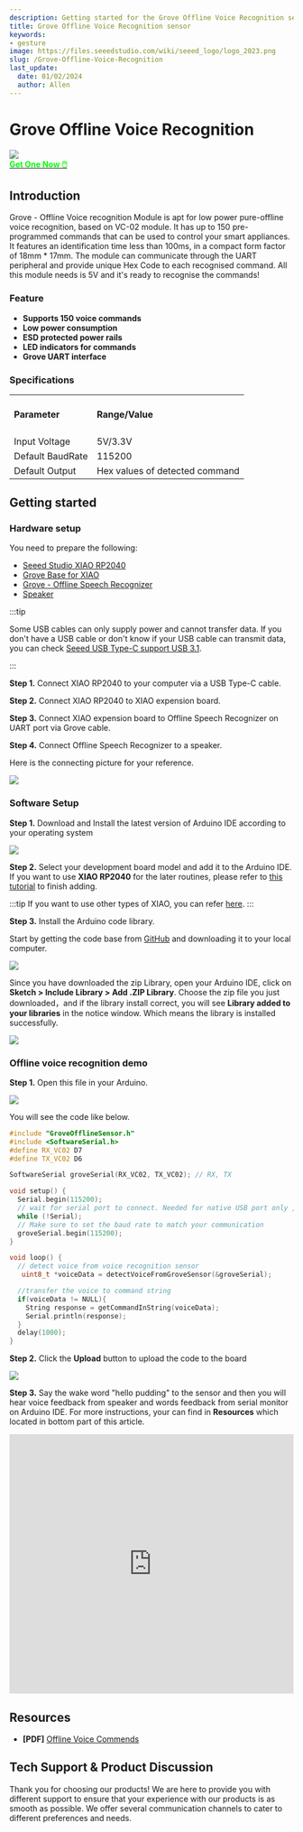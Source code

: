 ```yaml
---
description: Getting started for the Grove Offline Voice Recognition sensor.
title: Grove Offline Voice Recognition sensor
keywords:
- gesture
image: https://files.seeedstudio.com/wiki/seeed_logo/logo_2023.png
slug: /Grove-Offline-Voice-Recognition
last_update:
  date: 01/02/2024
  author: Allen
---
```


# Grove Offline Voice Recognition

<div style={{textAlign:'center'}}><img src="https://files.seeedstudio.com/wiki/Offline_Voice_Recognition_Img/headPic.jpg" style={{width:600, height:'auto'}}/></div>

<div class="get_one_now_container" style={{textAlign: 'center'}}>
    <a class="get_one_now_item" href="/Grove-Offline-Voice-Recognition">
            <strong><span><font color={'FFFFFF'} size={"4"}> Get One Now 🖱️</font></span></strong>
    </a>
</div>


## Introduction

Grove - Offline Voice recognition Module is apt for low power pure-offline voice recognition, based on VC-02 module. It has up to 150 pre-programmed commands that can be used to control your smart appliances. It features an identification time less than 100ms, in a compact form factor of 18mm * 17mm. The module can communicate through the UART peripheral and provide unique Hex Code to each recognised command. All this module needs is 5V and it's ready to recognise the commands!

### Feature

- **Supports 150 voice commands** 
- **Low power consumption**
- **ESD protected power rails**
- **LED indicators for commands**
- **Grove UART interface**

### Specifications

<table align="center">
  <tbody>
    <tr>
    <td><h4>Parameter</h4></td>
    <td><h4>Range/Value</h4></td>
    </tr>
    <tr>
    <td>Input Voltage</td>
    <td>5V/3.3V</td>
    </tr>
    <tr>
    <td>Default BaudRate</td>
    <td>115200</td>
    </tr>
    <tr>
    <td>Default Output</td>
    <td>Hex values of detected command</td>
    </tr>
  </tbody></table>


## Getting started

### Hardware setup

You need to prepare the following:

- [Seeed Studio XIAO RP2040](https://www.seeedstudio.com/XIAO-RP2040-v1-0-p-5026.html)
- [Grove Base for XIAO](https://www.seeedstudio.com/Grove-Shield-for-Seeeduino-XIAO-p-4621.html)
- [Grove - Offline Speech Recognizer](/Grove-Offline-Voice-Recognition)
- [Speaker](https://www.seeedstudio.com/Mono-Enclosed-Speaker-2W-6-Ohm-p-2832.html)


:::tip

Some USB cables can only supply power and cannot transfer data. If you don't have a USB cable or don't know if your USB cable can transmit data, you can check [Seeed USB Type-C support USB 3.1](https://www.seeedstudio.com/USB-3-1-Type-C-to-A-Cable-1-Meter-3-1A-p-4085.html).

:::

**Step 1.** Connect XIAO RP2040 to your computer via a USB Type-C cable.

**Step 2.** Connect XIAO RP2040 to XIAO expension board.

**Step 3.** Connect XIAO expension board to Offline Speech Recognizer on UART port via Grove cable.

**Step 4.** Connect Offline Speech Recognizer to a speaker.

Here is the connecting picture for your reference.

<div style={{textAlign:'center'}}><img src="https://files.seeedstudio.com/wiki/Offline_Voice_Recognition_Img/connection.png" style={{width:1000, height:'auto'}}/></div>

### **Software Setup**

**Step 1.** Download and Install the latest version of Arduino IDE according to your operating system

<p style={{textAlign: 'center'}}><a href="https://www.arduino.cc/en/software"target="_blank"><img src="https://files.seeedstudio.com/wiki/XIAO-RP2040/img/Download_IDE.png" /></a></p>

**Step 2.** Select your development board model and add it to the Arduino IDE. If you want to use **XIAO RP2040** for the later routines, please refer to [this tutorial](https://wiki.seeedstudio.com/XIAO-RP2040-with-Arduino/#software-setup) to finish adding.

:::tip
If you want to use other types of XIAO, you can refer [here](https://wiki.seeedstudio.com/xiao_topic_page/).
:::

**Step 3.** Install the Arduino code library.

Start by getting the code base from [GitHub](https://github.com/Seeed-Projects/SeeedStudio-Grove_offline_voice_recognition_sensor) and downloading it to your local computer.

<div style={{textAlign:'center'}}><img src="https://files.seeedstudio.com/wiki/Offline_Voice_Recognition_Img/1.png" style={{width:1000, height:'auto'}}/></div>

Since you have downloaded the zip Library, open your Arduino IDE, click on **Sketch > Include Library > Add .ZIP Library**. Choose the zip file you just downloaded，and if the library install correct, you will see **Library added to your libraries** in the notice window. Which means the library is installed successfully.

<div style={{textAlign:'center'}}><img src="https://files.seeedstudio.com/wiki/Offline_Voice_Recognition_Img/2.png" style={{width:1000, height:'auto'}}/></div>


### Offline voice recognition demo

**Step 1.** Open this file in your Arduino.

<div style={{textAlign:'center'}}><img src="https://files.seeedstudio.com/wiki/Offline_Voice_Recognition_Img/3.png" style={{width:1000, height:'auto'}}/></div>

You will see the code like below.

```cpp
#include "GroveOfflineSensor.h"
#include <SoftwareSerial.h>
#define RX_VC02 D7
#define TX_VC02 D6

SoftwareSerial groveSerial(RX_VC02, TX_VC02); // RX, TX

void setup() {
  Serial.begin(115200);
  // wait for serial port to connect. Needed for native USB port only , This port is for displaying data Grove Sensor sends
  while (!Serial); 
  // Make sure to set the baud rate to match your communication
  groveSerial.begin(115200); 
}

void loop() {
  // detect voice from voice recognition sensor
   uint8_t *voiceData = detectVoiceFromGroveSensor(&groveSerial);

  //transfer the voice to command string
  if(voiceData != NULL){
    String response = getCommandInString(voiceData);
    Serial.println(response);
  }
  delay(1000);
}

```

**Step 2.** Click the **Upload** button to upload the code to the board

<div style={{textAlign:'center'}}><img src="https://files.seeedstudio.com/wiki/Offline_Voice_Recognition_Img/5.png" style={{width:1000, height:'auto'}}/></div>

**Step 3.** Say the wake word "hello pudding" to the sensor and then you will hear voice feedback from speaker and words feedback from serial monitor on Arduino IDE. For more instructions, your can find in **Resources** which located in bottom part of this article.

<iframe width="100%" height="460" src="https://files.seeedstudio.com/wiki/Offline_Voice_Recognition_Img/offlineVoiceRecognition.mp4" scrolling="no" border="0" frameborder="no" framespacing="0" allowfullscreen="true"> </iframe>

## Resources

- **[PDF]** [Offline Voice Commends](https://files.seeedstudio.com/wiki/Offline_Voice_Recognition_Img/VoiceCommends.pdf)

## Tech Support & Product Discussion

Thank you for choosing our products! We are here to provide you with different support to ensure that your experience with our products is as smooth as possible. We offer several communication channels to cater to different preferences and needs.

<div class="button_tech_support_container">
<a href="https://forum.seeedstudio.com/" class="button_forum"></a> 
<a href="https://www.seeedstudio.com/contacts" class="button_email"></a>
</div>

<div class="button_tech_support_container">
<a href="https://discord.gg/eWkprNDMU7" class="button_discord"></a> 
<a href="https://github.com/Seeed-Studio/wiki-documents/discussions/69" class="button_discussion"></a>
</div>
